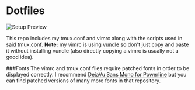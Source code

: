 # Dotfiles
![Setup Preview](https://i.imgur.com/MAr424z.png)

This repo includes my tmux.conf and vimrc along with the scripts used in said tmux.conf. **Note:** my vimrc is using [vundle](https://github.com/gmarik/Vundle.vim) so don't just copy and paste it without installing vundle (also directly copying a vimrc is usually not a good idea).

###Fonts
The vimrc and tmux.conf files require patched fonts in order to be displayed correctly. I recommend [DejaVu Sans Mono for Powerline](https://github.com/powerline/fonts/tree/master/DejaVuSansMono) but you can find patched versions of many more fonts in that repository.

